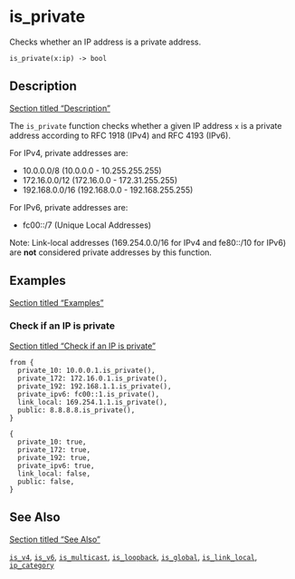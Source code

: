 # is_private

Checks whether an IP address is a private address.

```tql
is_private(x:ip) -> bool
```

## Description

[Section titled “Description”](#description)

The `is_private` function checks whether a given IP address `x` is a private address according to RFC 1918 (IPv4) and RFC 4193 (IPv6).

For IPv4, private addresses are:

* 10.0.0.0/8 (10.0.0.0 - 10.255.255.255)
* 172.16.0.0/12 (172.16.0.0 - 172.31.255.255)
* 192.168.0.0/16 (192.168.0.0 - 192.168.255.255)

For IPv6, private addresses are:

* fc00::/7 (Unique Local Addresses)

Note: Link-local addresses (169.254.0.0/16 for IPv4 and fe80::/10 for IPv6) are **not** considered private addresses by this function.

## Examples

[Section titled “Examples”](#examples)

### Check if an IP is private

[Section titled “Check if an IP is private”](#check-if-an-ip-is-private)

```tql
from {
  private_10: 10.0.0.1.is_private(),
  private_172: 172.16.0.1.is_private(),
  private_192: 192.168.1.1.is_private(),
  private_ipv6: fc00::1.is_private(),
  link_local: 169.254.1.1.is_private(),
  public: 8.8.8.8.is_private(),
}
```

```tql
{
  private_10: true,
  private_172: true,
  private_192: true,
  private_ipv6: true,
  link_local: false,
  public: false,
}
```

## See Also

[Section titled “See Also”](#see-also)

[`is_v4`](/reference/functions/is_v4), [`is_v6`](/reference/functions/is_v6), [`is_multicast`](/reference/functions/is_multicast), [`is_loopback`](/reference/functions/is_loopback), [`is_global`](/reference/functions/is_global), [`is_link_local`](/reference/functions/is_link_local), [`ip_category`](/reference/functions/ip_category)